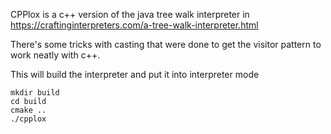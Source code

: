 CPPlox is a c++ version of the java tree walk interpreter in https://craftinginterpreters.com/a-tree-walk-interpreter.html

There's some tricks with casting that were done to get the visitor pattern to work neatly with c++.

This will build the interpreter and put it into interpreter mode

```
mkdir build
cd build
cmake ..
./cpplox
```
